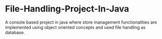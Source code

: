 # File-Handling-Project-In-Java
A console based project in java where store management functionalities are implemented using object oriented concepts and used file handling as database.
